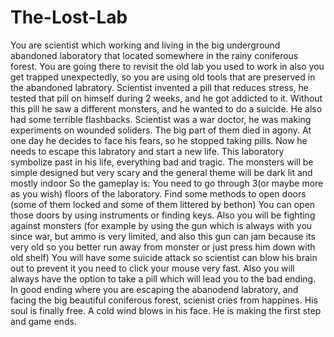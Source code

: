 # The-Lost-Lab
You are scientist which working and living in the big underground abandoned laboratory that located somewhere in the rainy coniferous forest. You are going there to revisit the old lab you used to work in also you get trapped unexpectedly, so you are using old tools that are preserved in the abandoned labratory. Scientist invented a pill that reduces stress, he tested that pill on himself during 2 weeks, and he got addicted to it. Without this pill he saw a different monsters, and he wanted to do a suicide. He also had some terrible flashbacks. Scientist was a war doctor, he was making experiments on wounded soliders. The big part of them died in agony. At one day he decides to face his fears, so he stopped taking pills. Now he needs to escape this labratory and start a new life. This laboratory symbolize past in his life, everything bad and tragic. The monsters will be simple designed but very scary and the general theme will be dark lit and mostly indoor  So the gameplay is: You need to go through 3(or maybe more as you wish) floors of the laboratory. Find some methods to open doors (some of them locked and some of them littered by bethon) You can open those doors by using instruments or finding keys. Also you will be fighting against monsters (for example by using the gun which is always with you since war, but ammo is very limited, and also this gun can jam because its very old so you better run away from monster or just press him down with old shelf) You will have some suicide attack so scientist can blow his brain out to prevent it you need to click your mouse very fast. Also you will always have the option to take a pill which will lead you to the bad ending. In good ending where you are escaping the abanodend labratory, and facing the big beautiful coniferous forest, scienist cries from happines. His soul is finally free. A cold wind blows in his face. He is making the first step and game ends.
